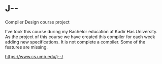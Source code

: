 # J--
Compiler Design course project 

I've took this course during my Bachelor education at Kadir Has University. As the project of this course we have created this compiler for each week adding new specifications.
It is not complete a compiler. Some of the features are missing. 

https://www.cs.umb.edu/j--/
